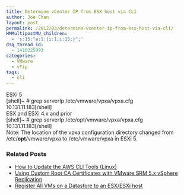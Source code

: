 ```yaml
---
title: Determine vCenter IP from ESX host via CLI
author: Joe Chan
layout: post
permalink: /2012/03/determine-vcenter-ip-from-esx-host-via-cli/
HMMultipostMU_children:
  - 's:15:"a:1:{i:1;i:15;}";'
dsq_thread_id:
  - 1410225993
categories:
  - VMware
  - vTip
tags:
  - cli
---
```

ESXi 5  
[shell]~ # grep serverIp /etc/vmware/vpxa/vpxa.cfg  
10.131.11.183[/shell]  
ESX and ESXi 4.x and prior  
[shell]~ # grep serverIp /etc/opt/vmware/vpxa/vpxa.cfg  
10.131.11.183[/shell]  
Note: The location of the vpxa configuration directory changed from /etc/**opt**/vmware/vpxa to /etc/vmware/vpxa in ESXi 5.

<div class="SPOSTARBUST-Related-Posts">
  <H3>
    Related Posts
  </H3>
  
  <ul class="entry-meta">
    <li class="SPOSTARBUST-Related-Post">
      <a title="How to Update the AWS CLI Tools (Linux)" href="http://virtuallyhyper.com/2013/04/how-to-update-the-aws-cli-tools-linux/" onclick="javascript:_gaq.push(['_trackEvent','outbound-article','http://virtuallyhyper.com/2013/04/how-to-update-the-aws-cli-tools-linux/']);" rel="bookmark">How to Update the AWS CLI Tools (Linux)</a>
    </li>
    <li class="SPOSTARBUST-Related-Post">
      <a title="Using Custom Root CA Certificates with VMware SRM 5.x vSphere Replication" href="http://virtuallyhyper.com/2012/08/using-a-custom-ca-with-vsphere-replication/" onclick="javascript:_gaq.push(['_trackEvent','outbound-article','http://virtuallyhyper.com/2012/08/using-a-custom-ca-with-vsphere-replication/']);" rel="bookmark">Using Custom Root CA Certificates with VMware SRM 5.x vSphere Replication</a>
    </li>
    <li class="SPOSTARBUST-Related-Post">
      <a title="Register All VMs on a Datastore to an ESX/ESXi host" href="http://virtuallyhyper.com/2012/03/register-all-vms-on-a-datastore-to-an-esxesxi-host/" onclick="javascript:_gaq.push(['_trackEvent','outbound-article','http://virtuallyhyper.com/2012/03/register-all-vms-on-a-datastore-to-an-esxesxi-host/']);" rel="bookmark">Register All VMs on a Datastore to an ESX/ESXi host</a>
    </li>
  </ul>
</div>

<p class="wp-flattr-button">
  <a class="FlattrButton" style="display:none;" href="http://virtuallyhyper.com/2012/03/determine-vcenter-ip-from-esx-host-via-cli/" title=" Determine vCenter IP from ESX host via CLI" rev="flattr;uid:virtuallyhyper;language:en_GB;category:text;tags:cli,blog;button:compact;">ESXi Register all VMs on a single datastore. ~ # find /vmfs/volumes/<datastorename>/ -maxdepth 2 -name '*.vmx' -exec vim-cmd solo/registervm "{}" \; Register all VMs on all datastores. ~ # find...</a>
</p>